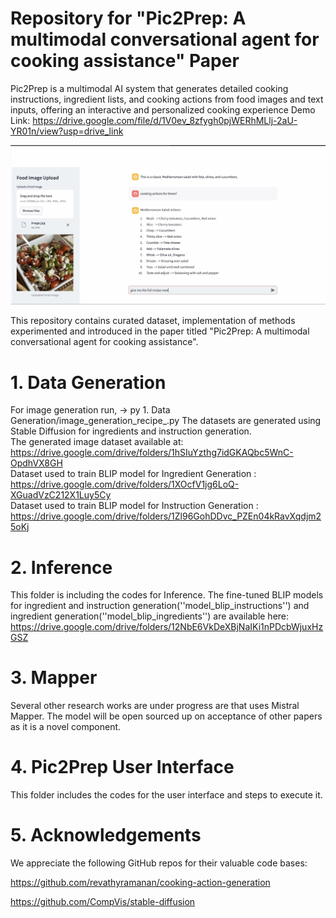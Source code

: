 # Repository for "Pic2Prep: A multimodal conversational  agent for cooking assistance" Paper
Pic2Prep is a multimodal AI system that generates detailed cooking instructions, ingredient lists, and cooking actions from food images and text inputs, offering an interactive and personalized cooking experience
Demo Link: https://drive.google.com/file/d/1V0ev_8zfygh0pjWERhMLlj-2aU-YR01n/view?usp=drive_link
<br>

![Pic2Prep User Interface](https://github.com/renjithk4/Pic2Prep/blob/main/image.png "Pic2Prep User Interface")

This repository contains curated dataset, implementation of methods experimented and introduced in the paper titled "Pic2Prep: A multimodal conversational  agent for cooking assistance".

# 1. Data Generation #
For image generation run, -> py 1. Data Generation/image_generation_recipe_.py 
The datasets are generated using Stable Diffusion for ingredients and instruction generation.
<br>
The generated image dataset available at: https://drive.google.com/drive/folders/1hSIuYzthg7idGKAQbc5WnC-OpdhVX8GH
<br>
Dataset used to train BLIP model for Ingredient Generation : https://drive.google.com/drive/folders/1XOcfV1jg6LoQ-XGuadVzC212X1Luy5Cy
<br>
Dataset used to train BLIP model for Instruction Generation : https://drive.google.com/drive/folders/1Zl96GohDDvc_PZEn04kRavXqdjm25oKj

# 2. Inference #
This folder is including the codes for Inference.
The fine-tuned BLIP models for ingredient and instruction generation(''model_blip_instructions'') and ingredient generation(''model_blip_ingredients'') are available here: https://drive.google.com/drive/folders/12NbE6VkDeXBjNaIKi1nPDcbWjuxHzGSZ


# 3. Mapper #
Several other research works are under progress are that uses Mistral Mapper. The model will be open sourced up on acceptance of other papers as it is a novel component.

# 4. Pic2Prep User Interface #
This folder includes the codes for the user interface and steps to execute it.


# 5. Acknowledgements #
We appreciate the following GitHub repos for their valuable code bases:

https://github.com/revathyramanan/cooking-action-generation

https://github.com/CompVis/stable-diffusion